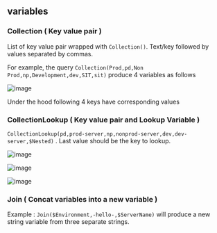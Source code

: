 ## variables

### Collection ( Key value pair )

List of key value pair wrapped with `Collection()`. Text/key followed by values separated by commas.

For example, the query  `Collection(Prod,pd,Non Prod,np,Development,dev,SIT,sit)` produce 4 variables as follows

![image](https://user-images.githubusercontent.com/153843/95761696-993cca80-0ca4-11eb-867a-60d8caa03d39.png)

Under the hood following 4 keys have corresponding values

### CollectionLookup ( Key value pair and Lookup Variable )

`CollectionLookup(pd,prod-server,np,nonprod-server,dev,dev-server,$Nested)` . Last value should be the key to lookup. 

![image](https://user-images.githubusercontent.com/153843/95761926-ec168200-0ca4-11eb-8758-ff5885564180.png)

![image](https://user-images.githubusercontent.com/153843/95762001-081a2380-0ca5-11eb-957a-34bfca767769.png)

![image](https://user-images.githubusercontent.com/153843/95762082-241dc500-0ca5-11eb-9d9f-b3f6d1440b76.png)

### Join ( Concat variables into a new variable )

Example : `Join($Environment,-hello-,$ServerName)` will produce a new string variable from three separate strings. 
